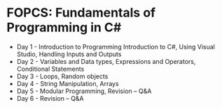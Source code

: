 # FOPCS: Fundamentals of Programming in C#
* Day 1 - Introduction to Programming Introduction to C#, Using Visual Studio, Handling Inputs and Outputs
* Day 2 - Variables and Data types, Expressions and Operators, Conditional Statements
* Day 3 - Loops, Random objects
* Day 4 - String Manipulation, Arrays
* Day 5 - Modular Programming, Revision – Q&A
* Day 6 - Revision – Q&A
